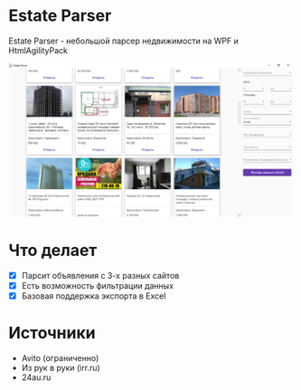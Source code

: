 # Estate Parser
Estate Parser - небольшой парсер недвижимости на WPF и HtmlAgilityPack

![Главный экран](https://raw.githubusercontent.com/Infernno/EstateParser/master/screenshots/main.PNG)


# Что делает
- [x] Парсит объявления с 3-х разных сайтов
- [x] Есть возможность фильтрации данных
- [x] Базовая поддержка экспорта в Excel

# Источники
- Avito (ограниченно)
- Из рук в руки (irr.ru)
- 24au.ru
